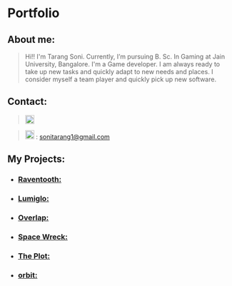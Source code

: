 # Portfolio

## About me:
>Hi!! I'm Tarang Soni. Currently, I’m pursuing B. Sc. In Gaming at Jain University, Bangalore. I'm a Game developer. I am always ready to take up new tasks and quickly adapt to new needs and places. I consider myself a team player and quickly pick up new software.

## Contact:
> [<img src="https://user-images.githubusercontent.com/83337255/156588541-c3009b1d-cc73-4d0a-8022-68931c183878.png" alt="instagram" width="20"/>](https://www.instagram.com/_zer0rez_/)

> <img src="https://user-images.githubusercontent.com/83337255/156589694-8102daf4-f9fe-4ab0-b02a-86617799a44b.png" alt="gmail" width="20"/> :  sonitarang1@gmail.com
  
## My Projects:

* ### [Raventooth:](https://github.com/tarang-soni/tarang-soni/blob/main/Portfolio/Projects/Raventooth.md)
* ### [Lumiglo:](https://github.com/tarang-soni/tarang-soni/blob/main/Portfolio/Projects/Lumiglo.md) 
* ### [Overlap:](https://github.com/tarang-soni/tarang-soni/blob/main/Portfolio/Projects/Overlap.md) 
* ### [Space Wreck:](https://github.com/tarang-soni/tarang-soni/blob/main/Portfolio/Projects/Space_Wreck.md)
* ### [The Plot:](https://github.com/tarang-soni/tarang-soni/blob/main/Portfolio/Projects/The_Plot.md)
* ### [orbit:](https://github.com/tarang-soni/tarang-soni/blob/main/Portfolio/Projects/orbit.md)

